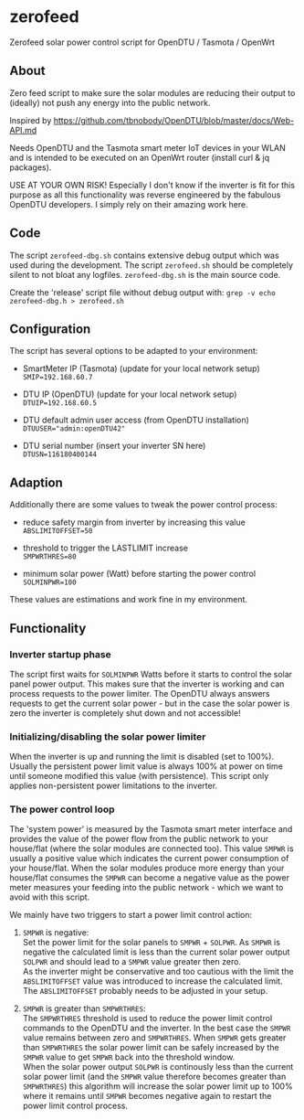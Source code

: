 # zerofeed

Zerofeed solar power control script for OpenDTU / Tasmota / OpenWrt

## About

Zero feed script to make sure the solar modules are reducing their output
to (ideally) not push any energy into the public network.

Inspired by https://github.com/tbnobody/OpenDTU/blob/master/docs/Web-API.md

Needs OpenDTU and the Tasmota smart meter IoT devices in your WLAN and is
intended to be executed on an OpenWrt router (install curl & jq packages).

USE AT YOUR OWN RISK! Especially I don't know if the inverter is fit for
this purpose as all this functionality was reverse engineered by the
fabulous OpenDTU developers. I simply rely on their amazing work here.

## Code

The script `zerofeed-dbg.sh` contains extensive debug output which was used
during the development. The script `zerofeed.sh` should be completely silent
to not bloat any logfiles. `zerofeed-dbg.sh` is the main source code.

Create the 'release' script file without debug output with:
`grep -v echo zerofeed-dbg.h > zerofeed.sh`

## Configuration

The script has several options to be adapted to your environment:

- SmartMeter IP (Tasmota) (update for your local network setup)<br />
`SMIP=192.168.60.7`

- DTU IP (OpenDTU) (update for your local network setup)<br />
`DTUIP=192.168.60.5`

- DTU default admin user access (from OpenDTU installation)<br />
`DTUUSER="admin:openDTU42"`

- DTU serial number (insert your inverter SN here)<br />
`DTUSN=116180400144`

## Adaption

Additionally there are some values to tweak the power control process:

- reduce safety margin from inverter by increasing this value<br />
`ABSLIMITOFFSET=50`

- threshold to trigger the LASTLIMIT increase<br />
`SMPWRTHRES=80`

- minimum solar power (Watt) before starting the power control<br />
`SOLMINPWR=100`

These values are estimations and work fine in my environment.

## Functionality

### Inverter startup phase

The script first waits for `SOLMINPWR` Watts before it starts to control
the solar panel power output. This makes sure that the inverter is working
and can process requests to the power limiter. The OpenDTU always answers
requests to get the current solar power - but in the case the solar power is
zero the inverter is completely shut down and not accessible!

### Initializing/disabling the solar power limiter

When the inverter is up and running the limit is disabled (set to 100%).
Usually the persistent power limit value is always 100% at power on time until
someone modified this value (with persistence). This script only applies
non-persistent power limitations to the inverter.

### The power control loop

The 'system power' is measured by the Tasmota smart meter interface and
provides the value of the power flow from the public network to your
house/flat (where the solar modules are connected too). This value `SMPWR`
is usually a positive value which indicates the current power consumption
of your house/flat. When the solar modules produce more energy than your
house/flat consumes the `SMPWR` can become a negative value as the power
meter measures your feeding into the public network - which we want to
avoid with this script.

We mainly have two triggers to start a power limit control action:

1. `SMPWR` is negative:<br />
Set the power limit for the solar panels to `SMPWR` + `SOLPWR`. As `SMPWR` is
negative the calculated limit is less than the current solar power output
`SOLPWR` and should lead to a `SMPWR` value greater then zero.<br />
As the inverter might be conservative and too cautious with the limit the
`ABSLIMITOFFSET` value was introduced to increase the calculated limit.
The `ABSLIMITOFFSET` probably needs to be adjusted in your setup.

2. `SMPWR` is greater than `SMPWRTHRES`:<br />
The `SMPWRTHRES` threshold is used to reduce the power limit control commands
to the OpenDTU and the inverter. In the best case the `SMPWR` value remains
between zero and `SMPWRTHRES`. When `SMPWR` gets greater than `SMPWRTHRES` the
solar power limit can be safely increased by the `SMPWR` value to get
`SMPWR` back into the threshold window.<br />
When the solar power output `SOLPWR` is continously less than the current
solar power limit (and the `SMPWR` value therefore becomes greater than
`SMPWRTHRES`) this algorithm will increase the solar power limit up to
100% where it remains until `SMPWR` becomes negative again to restart the
power limit control process.
